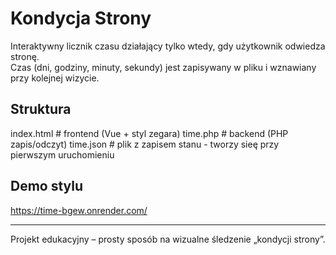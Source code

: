 # Kondycja Strony

Interaktywny licznik czasu działający tylko wtedy, gdy użytkownik odwiedza stronę.  
Czas (dni, godziny, minuty, sekundy) jest zapisywany w pliku i wznawiany przy kolejnej wizycie.

## Struktura

index.html # frontend (Vue + styl zegara)
time.php # backend (PHP zapis/odczyt)
time.json # plik z zapisem stanu - tworzy sieę przy pierwszym uruchomieniu

## Demo stylu
https://time-bgew.onrender.com/

---
Projekt edukacyjny – prosty sposób na wizualne śledzenie „kondycji strony”.
